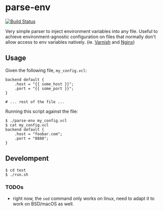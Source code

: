 # parse-env

[![Build Status](https://travis-ci.com/campanda/parse-env.svg?token=PRynHvZ7NME6aspCEztq&branch=master)](https://travis-ci.com/campanda/parse-env)

Very simple parser to inject environment variables into any file.
Useful to achieve environment-agnostic configuration on files that normally
don't allow access to env variables natively. (ie. [Varnish][0] and [Nginx][1])

## Usage

Given the following file, `my_config.vcl`:

    backend default {
        .host = "{{ some_host }}";
        .port = "{{ some_port }}";
    }

    # ... rest of the file ...

Running this script against the file:

    $ ./parse-env my_config.vcl
    $ cat my_config.vcl
    backend default {
        .host = "foobar.com";
        .port = "8888";
    }

## Develompent

    $ cd test
    $ ./run.sh

### TODOs

* right now, the `sed` command only works on linux, need to adapt it to work
  on BSD/macOS as well.

[0]: https://varnish-cache.org
[1]: https://nginx.org
